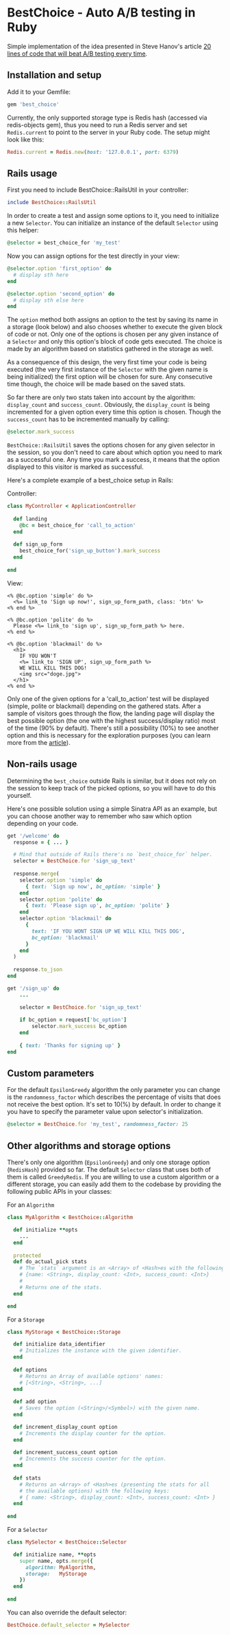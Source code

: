 BestChoice - Auto A/B testing in Ruby
===

Simple implementation of the idea presented in Steve Hanov's article [20 lines of code that will beat A/B testing every time][1].


  [1]: http://stevehanov.ca/blog/index.php?id=132
  
Installation and setup
----
Add it to your Gemfile:
```ruby
gem 'best_choice'
```

Currently, the only supported storage type is Redis hash (accessed via redis-objects gem), thus you need to run a Redis server and set `Redis.current` to point to the server in your Ruby code. The setup might look like this:
```ruby
Redis.current = Redis.new(host: '127.0.0.1', port: 6379)
```

Rails usage
----
First you need to include BestChoice::RailsUtil in your controller:

```ruby
include BestChoice::RailsUtil
```

In order to create a test and assign some options to it, you need to initialize a new `Selector`. You can initialize an instance of the default `Selector` using this helper:

```ruby
@selector = best_choice_for 'my_test'
```

Now you can assign options for the test directly in your view:

```ruby
@selector.option 'first_option' do
  # display sth here
end

@selector.option 'second_option' do
  # display sth else here
end
```

The `option` method both assigns an option to the test by saving its name in a storage (look below) and also chooses whether to execute the given block of code or not. Only one of the options is chosen per any given instance of a `Selector` and only this option's block of code gets executed. The choice is made by an algorithm based on statistics gathered in the storage as well. 

As a consequence of this design, the very first time your code is being executed (the very first instance of the `Selector` with the given name is being initialized) the first option will be chosen for sure. Any consecutive time though, the choice will be made based on the saved stats.

So far there are only two stats taken into account by the algorithm: `display_count` and `success_count`. Obviously, the `display_count` is being incremented for a given option every time this option is chosen. Though the `success_count` has to be incremented manually by calling:

```ruby
@selector.mark_success
```

`BestChoice::RailsUtil` saves the options chosen for any given selector in the session, so you don't need to care about which option you need to mark as a successful one. Any time you mark a success, it means that the option displayed to this visitor is marked as successful.

Here's a complete example of a best_choice setup in Rails:

Controller:
```ruby
class MyController < ApplicationController
  
  def landing
    @bc = best_choice_for 'call_to_action'
  end
  
  def sign_up_form
    best_choice_for('sign_up_button').mark_success
  end
  
end
```

View:
```erb
<% @bc.option 'simple' do %>
  <%= link_to 'Sign up now!', sign_up_form_path, class: 'btn' %>
<% end %>

<% @bc.option 'polite' do %>
  Please <%= link_to 'sign up', sign_up_form_path %> here.
<% end %>

<% @bc.option 'blackmail' do %>
  <h1>
    IF YOU WON'T
    <%= link_to 'SIGN UP', sign_up_form_path %> 
    WE WILL KILL THIS DOG!
    <img src="doge.jpg">
  </h1>
<% end %>
```

Only one of the given options for a 'call_to_action' test will be displayed (simple, polite or blackmail) depending on the gathered stats. After a sample of visitors goes through the flow, the landing page will display the best possible option (the one with the highest success/display ratio) most of the time (90% by default). There's still a possibility (10%) to see another option and this is necessary for the exploration purposes (you can learn more from the [article][1]).


Non-rails usage
----

Determining the `best_choice` outside Rails is similar, but it does not rely on the session to keep track of the picked options, so you will have to do this yourself.

Here's one possible solution using a simple Sinatra API as an example, but you can choose another way to remember who saw which option depending on your code.

```ruby
get '/welcome' do
  response = { ... }

  # Mind that outside of Rails there's no `best_choice_for` helper.
  selector = BestChoice.for 'sign_up_text'
  
  response.merge(
    selector.option 'simple' do
      { text: 'Sign up now', bc_option: 'simple' }
    end
    selector.option 'polite' do
      { text: 'Please sign up', bc_option: 'polite' }
    end
    selector.option 'blackmail' do
      {
        text: 'IF YOU WONT SIGN UP WE WILL KILL THIS DOG', 
        bc_option: 'blackmail'
      }
    end
  )
  
  response.to_json
end

get '/sign_up' do
    ...

    selector = BestChoice.for 'sign_up_text'
    
    if bc_option = request['bc_option']
        selector.mark_success bc_option
    end
    
    { text: 'Thanks for signing up' }
end
```

Custom parameters
----

For the default `EpsilonGreedy` algorithm the only parameter you can change is the `randomness_factor` which describes the percentage of visits that does not receive the best option. It's set to 10(%) by default. In order to change it you have to specify the parameter value upon selector's initialization.

```ruby
@selector = BestChoice.for 'my_test', randomness_factor: 25
```

Other algorithms and storage options
----

There's only one algorithm (`EpsilonGreedy`) and only one storage option (`RedisHash`) provided so far. The default `Selector` class that uses both of them is called `GreedyRedis`. If you are willing to use a custom algorithm or a different storage, you can easily add them to the codebase by providing the following public APIs in your classes:

For an `Algorithm`
```ruby
class MyAlgorithm < BestChoice::Algorithm

  def initialize **opts
    ...
  end
  
  protected
  def do_actual_pick stats
    # The `stats` argument is an <Array> of <Hash>es with the following keys:
    # {name: <String>, display_count: <Int>, success_count: <Int>}
    #
    # Returns one of the stats.
  end

end
```

For a `Storage`
```ruby
class MyStorage < BestChoice::Storage

  def initialize data_identifier
    # Initializes the instance with the given identifier.
  end
  
  def options
    # Returns an Array of available options' names:
    # [<String>, <String>, ...]
  end
  
  def add option
    # Saves the option (<String>/<Symbol>) with the given name.
  end

  def increment_display_count option
    # Increments the display counter for the option.
  end
  
  def increment_success_count option
    # Increments the success counter for the option.
  end
  
  def stats
    # Returns an <Array> of <Hash>es (presenting the stats for all 
    # the available options) with the following keys:
    # { name: <String>, display_count: <Int>, success_count: <Int> }
  end
  
end
```

For a `Selector`
```ruby
class MySelector < BestChoice::Selector

  def initialize name, **opts
    super name, opts.merge({
      algorithm: MyAlgorithm,
      storage:   MyStorage
    })
  end
  
end
```

You can also override the default selector:
```ruby
BestChoice.default_selector = MySelector
```
